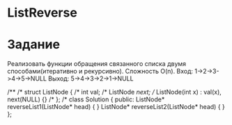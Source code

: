 # ListReverse
# Задание 
Реализовать функции обращения связанного списка двумя способами(итеративно и рекурсивно).
Сложность O(n).
Вход: 1-&gt;2-&gt;3-&gt;4-&gt;5-&gt;NULL
Выход: 5-&gt;4-&gt;3-&gt;2-&gt;1-&gt;NULL

/**
/* struct ListNode {
/* int val;
/* ListNode *next;
/* ListNode(int x) : val(x), next(NULL) {}
/* };
/*
class Solution {
public:
ListNode* reverseList1(ListNode* head) {
}
ListNode* reverseList2(ListNode* head) {
}
};

